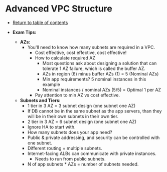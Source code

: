 # Advanced VPC Structure

* [Return to table of contents](../../../README.md)

* **Exam Tips:**
  * **AZs:**
    * You'll need to know how many subnets are required in a VPC.
      * Cost effective, cost effective, cost effective!
      * How to calculate required AZ
        * Most questions ask about designing a solution that can tolerate 1 AZ  failure, which is called the buffer AZ.
        * AZs in region (6) minus buffer AZs (1) = 5 (Nominal AZs)
        * Min app requirements? 5 nominal instances in this example
        * Nominal instances / nominal AZs (5/5) = Optimal 1 per AZ
      * Pay attention to min AZ vs cost effective.
  * **Subnets and Tiers:**
    * 1 tier in 3 AZ = 3 subnet design (one subnet one AZ)
    * If DB cannot be in the same subnet as the app servers, than they will be in their own subnets in their own tier.
    * 2 tier in 3 AZ = 6 subnet design (one subnet one AZ)
    * Ignore HA to start with.
    * How many subnets does your app need?
    * Public & private addressing, and security can be controlled with one subnet.
    * Different routing = multiple subnets.
    * Internet-facing ALBs can communicate with private instances.
      * Needs to run from public subnets.
    * N of app subnets * AZs = number of subnets needed.
